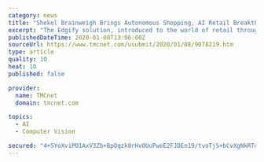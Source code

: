 ```yaml
---
category: news
title: "Shekel Brainweigh Brings Autonomous Shopping, AI Retail Breakthroughs to NRF 2020 Vision"
excerpt: "The Edgify solution, introduced to the world of retail through Shekel, allows retailers to start using computer vision-based checkout processes without the hassle of new infrastructure or any privacy concerns involved with cloud-based training. The Edgify Framework reduces near 95% of time at till and increases the accuracy of product ..."
publishedDateTime: 2020-01-08T13:06:00Z
sourceUrl: https://www.tmcnet.com/usubmit/2020/01/08/9078219.htm
type: article
quality: 10
heat: 10
published: false

provider:
  name: TMCnet
  domain: tmcnet.com

topics:
  - AI
  - Computer Vision

secured: "4+5YoXviPO1AxV3Zb+BpQqzk0rHvOUuPweE2FJDEn19/tvoTjS+bCvXgNkRTo0nuU0EQEilowEDpQJIANWAG9iprQ3nNUl4QwEhGtWH2gBXwbcSWQ3fcwuZEVQGcvmxlTmQFgtTfsGmkax7P40UfFtETi30Qbco9r73fc47WZIeHRIMfIs2JYYTCbzCufFLoDRYX3xDxTDBxHQzGmwCsiwZe/TQQdwxj03UHRKO3oparLdDZHOYQsGkDyc4yxy4gts6+lLiWNuSc1xLXPlmfDKEhDhkviKDtKWw4qoQ8qV0=;OUWpXODmhuTeS6WsviVRxA=="
---
```


